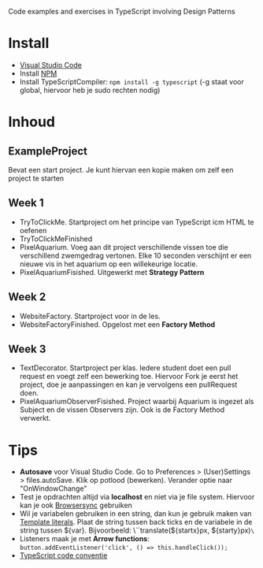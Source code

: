 Code examples and exercises in TypeScript involving Design Patterns 

# Install
- [Visual Studio Code](https://code.visualstudio.com/download)
- Install [NPM](https://docs.npmjs.com/getting-started/installing-node)
- Install TypeScriptCompiler: `npm install -g typescript` (-g staat voor global, hiervoor heb je sudo rechten nodig)

# Inhoud

## ExampleProject
Bevat een start project. Je kunt hiervan een kopie maken om zelf een project te starten

## Week 1
- TryToClickMe. Startproject om het principe van TypeScript icm HTML te oefenen
- TryToClickMeFinished
- PixelAquarium. Voeg aan dit project verschillende vissen toe die verschillend zwemgedrag vertonen. Elke 10 seconden verschijnt er een nieuwe vis in het aquarium op een willekeurige locatie.
- PixelAquariumFisished. Uitgewerkt met **Strategy Pattern**

## Week 2
- WebsiteFactory. Startproject voor in de les.
- WebsiteFactoryFinished. Opgelost met een **Factory Method** 

## Week 3
- TextDecorator. Startproject per klas. Iedere student doet een pull request en voegt zelf een bewerking toe. Hiervoor Fork je eerst het project, doe je aanpassingen en kan je vervolgens een pullRequest doen. 
- PixelAquariumObserverFisished. Project waarbij Aquarium is ingezet als Subject en de vissen Observers zijn. Ook is de Factory Method verwerkt. 

# Tips
- **Autosave** voor Visual Studio Code. Go to Preferences > (User)Settings > files.autoSave. Klik op potlood (bewerken). Verander optie naar "OnWindowChange"
- Test je opdrachten altijd via **localhost** en niet via je file system. Hiervoor kan je ook [Browsersync](https://browsersync.io/) gebruiken
- Wil je variabelen gebruiken in een string, dan kun je gebruik maken van [Template literals](http://es6-features.org/#StringInterpolation). Plaat de string tussen back ticks en de variabele in de string tussen ${var}. Bijvoorbeeld: \``translate(${startx}px, ${starty}px)`\`
- Listeners maak je met **Arrow functions**: `button.addEventListener('click', () => this.handleClick());`
- [TypeScript code conventie](https://github.com/Microsoft/TypeScript/blob/master/doc/spec.md)
